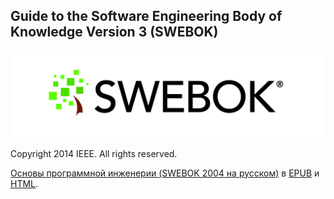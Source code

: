 ## Guide to the Software Engineering Body of Knowledge Version 3 (SWEBOK)

![The Terrace](images/SWEBOK_logo_v2.jpg)

Copyright <C2><A9> 2014 IEEE. All rights reserved.

[Основы программной инженерии (SWEBOK 2004 на
русском)](https://github.com/ligurio/swebok-v3) в [EPUB][epub] и [HTML][html].

[epub]: https://bronevichok.ru/static/swebook-v3.epub
[html]: https://bronevichok.ru/static/swebook-v3.html
